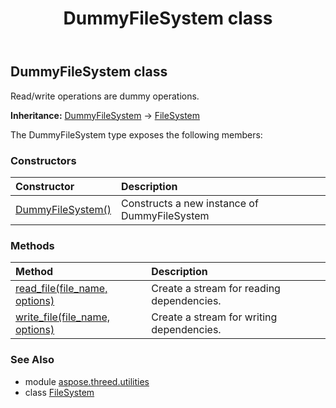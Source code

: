 ﻿---
title: DummyFileSystem class
second_title: Aspose.3D for Python via .NET API References
description: 
type: docs
weight: 30
url: /python-net/aspose.threed.utilities/dummyfilesystem/
is_root: false
---

## DummyFileSystem class

Read/write operations are dummy operations.



**Inheritance:** [DummyFileSystem](/3d/python-net/aspose.threed.utilities/dummyfilesystem) → 
[FileSystem](/3d/python-net/aspose.threed.utilities/filesystem)



The DummyFileSystem type exposes the following members:

### Constructors
| Constructor | Description |
| :- | :- |
| [DummyFileSystem()](/3d/python-net/aspose.threed.utilities/dummyfilesystem/__init__/#) | Constructs a new instance of DummyFileSystem |


### Methods
| Method | Description |
| :- | :- |
| [read_file(file_name, options)](/3d/python-net/aspose.threed.utilities/dummyfilesystem/read_file/#str-aspose.threed.formats.IOConfig) | Create a stream for reading dependencies. |
| [write_file(file_name, options)](/3d/python-net/aspose.threed.utilities/dummyfilesystem/write_file/#str-aspose.threed.formats.IOConfig) | Create a stream for writing dependencies. |


### See Also

* module [aspose.threed.utilities](../)
* class [FileSystem](/3d/python-net/aspose.threed.utilities/filesystem)
